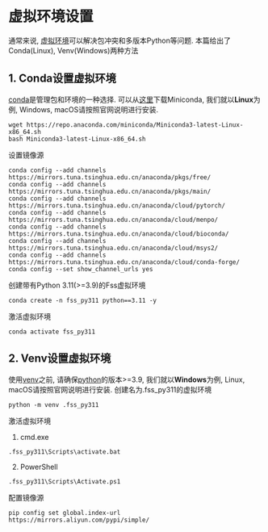 # 虚拟环境设置
通常来说, [虚拟环境](https://docs.python.org/3/glossary.html#term-virtual-environment)可以解决包冲突和多版本Python等问题. 本篇给出了Conda(Linux), Venv(Windows)两种方法

## 1. Conda设置虚拟环境
[conda](https://conda.io/en/latest/)是管理包和环境的一种选择. 可以从[这里](https://conda.io/en/latest/miniconda.html)下载Miniconda,
我们就以**Linux**为例, Windows, macOS请按照官网说明进行安装.

```shell
wget https://repo.anaconda.com/miniconda/Miniconda3-latest-Linux-x86_64.sh
bash Miniconda3-latest-Linux-x86_64.sh
```
设置镜像源
```shell
conda config --add channels https://mirrors.tuna.tsinghua.edu.cn/anaconda/pkgs/free/
conda config --add channels https://mirrors.tuna.tsinghua.edu.cn/anaconda/pkgs/main/
conda config --add channels https://mirrors.tuna.tsinghua.edu.cn/anaconda/cloud/pytorch/
conda config --add channels https://mirrors.tuna.tsinghua.edu.cn/anaconda/cloud/menpo/
conda config --add channels https://mirrors.tuna.tsinghua.edu.cn/anaconda/cloud/bioconda/
conda config --add channels https://mirrors.tuna.tsinghua.edu.cn/anaconda/cloud/msys2/
conda config --add channels https://mirrors.tuna.tsinghua.edu.cn/anaconda/cloud/conda-forge/
conda config --set show_channel_urls yes
```
创建带有Python 3.11(>=3.9)的Fss虚拟环境
```shell
conda create -n fss_py311 python==3.11 -y
```
激活虚拟环境
```shell
conda activate fss_py311
```

## 2. Venv设置虚拟环境
使用[venv](https://docs.python.org/3/library/venv.html)之前, 请确保[python](https://www.python.org/downloads/)的版本>=3.9, 我们就以**Windows**为例, Linux, macOS请按照官网说明进行安装.
创建名为.fss_py311的虚拟环境
```shell
python -m venv .fss_py311
```
激活虚拟环境
1. cmd.exe
```shell
.fss_py311\Scripts\activate.bat
```

2. PowerShell
```shell
.fss_py311\Scripts\Activate.ps1
```

配置镜像源
```shell
pip config set global.index-url https://mirrors.aliyun.com/pypi/simple/
```
